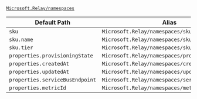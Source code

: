 [`Microsoft.Relay/namespaces`](https://docs.microsoft.com/en-us/azure/templates/microsoft.relay/namespaces)

| Default Path | Alias |
|---|---|
| `sku` | `Microsoft.Relay/namespaces/sku` |
| `sku.name` | `Microsoft.Relay/namespaces/sku.name` |
| `sku.tier` | `Microsoft.Relay/namespaces/sku.tier` |
| `properties.provisioningState` | `Microsoft.Relay/namespaces/provisioningState` |
| `properties.createdAt` | `Microsoft.Relay/namespaces/createdAt` |
| `properties.updatedAt` | `Microsoft.Relay/namespaces/updatedAt` |
| `properties.serviceBusEndpoint` | `Microsoft.Relay/namespaces/serviceBusEndpoint` |
| `properties.metricId` | `Microsoft.Relay/namespaces/metricId` |

